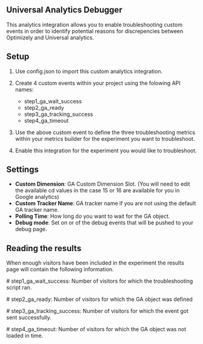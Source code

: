 ## Universal Analytics Debugger

This analytics integration allows you to enable troubleshooting custom events in order to identify potential reasons for discrepencies between Optimizely and Universal analytics.

## Setup

1.	Use config.json to import this custom analytics integration.

2.	Create 4 custom events within your project using the folowing API names:
	-	step1_ga_wait_success
	-	step2_ga_ready
	-	step3_ga_tracking_success
	-	step4_ga_timeout

4. Use the above custom event to define the three troubleshooting metrics within your metrics builder for the experiment you want to troubleshoot.

5. Enable this integration for the experiment you would like to troubleshoot.

## Settings

* **Custom Dimension**: GA Custom Dimension Slot. (You will need to edit the available cd values in the case 15 or 16 are available for you in Google analytics)
* **Custom Tracker Name**: GA tracker name if you are not using the default GA tracker name.
* **Polling Time**: How long do you want to wait for the GA object.
* **Debug mode**: Set on or of the debug events that will be pushed to your debug page.

## Reading the results

When enough visitors have been included in the experiment the results page will contain the following information.

\# step1_ga_wait_success: Number of visitors for which the troubleshooting script ran.

\# step2_ga_ready: Number of visitors for which the GA object was defined

\# step3_ga_tracking_success: Number of visitors for which the event got sent successfully.

\# step4_ga_timeout: Number of visitors for which the GA object was not loaded in time.

